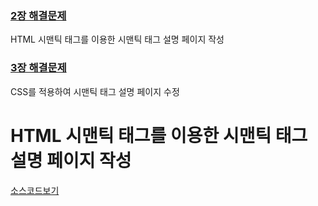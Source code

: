 
### [2장 해결문제](https://github.com/plumwiserim/html-programming/blob/master/docs/semantic.md)

HTML 시맨틱 태그를 이용한 시맨틱 태그 설명 페이지 작성

### [3장 해결문제](https://github.com/plumwiserim/html-programming/blob/master/docs/css.md)

CSS를 적용하여 시맨틱 태그 설명 페이지 수정

# HTML 시맨틱 태그를 이용한 시맨틱 태그 설명 페이지 작성










[소스코드보기](https://github.com/plumwiserim/html-programming/blob/master/class02/02.html)
